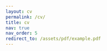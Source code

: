 ```yaml
---
layout: cv
permalink: /cv/
title: cv
nav: true
nav_order: 5
redirect_to: /assets/pdf/example.pdf
---
```

